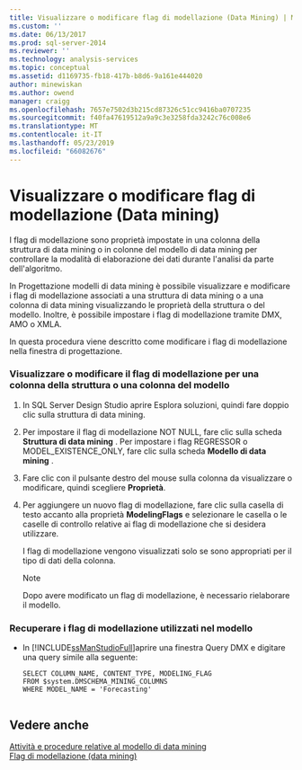 ```yaml
---
title: Visualizzare o modificare flag di modellazione (Data Mining) | Microsoft Docs
ms.custom: ''
ms.date: 06/13/2017
ms.prod: sql-server-2014
ms.reviewer: ''
ms.technology: analysis-services
ms.topic: conceptual
ms.assetid: d1169735-fb18-417b-b8d6-9a161e444020
author: minewiskan
ms.author: owend
manager: craigg
ms.openlocfilehash: 7657e7502d3b215cd87326c51cc9416ba0707235
ms.sourcegitcommit: f40fa47619512a9a9c3e3258fda3242c76c008e6
ms.translationtype: MT
ms.contentlocale: it-IT
ms.lasthandoff: 05/23/2019
ms.locfileid: "66082676"
---
```

# <a name="view-or-change-modeling-flags-data-mining"></a>Visualizzare o modificare flag di modellazione (Data mining)
  I flag di modellazione sono proprietà impostate in una colonna della struttura di data mining o in colonne del modello di data mining per controllare la modalità di elaborazione dei dati durante l'analisi da parte dell'algoritmo.  
  
 In Progettazione modelli di data mining è possibile visualizzare e modificare i flag di modellazione associati a una struttura di data mining o a una colonna di data mining visualizzando le proprietà della struttura o del modello. Inoltre, è possibile impostare i flag di modellazione tramite DMX, AMO o XMLA.  
  
 In questa procedura viene descritto come modificare i flag di modellazione nella finestra di progettazione.  
  
### <a name="view-or-change-the-modeling-flag-for-a-structure-column-or-model-column"></a>Visualizzare o modificare il flag di modellazione per una colonna della struttura o una colonna del modello  
  
1.  In SQL Server Design Studio aprire Esplora soluzioni, quindi fare doppio clic sulla struttura di data mining.  
  
2.  Per impostare il flag di modellazione NOT NULL, fare clic sulla scheda **Struttura di data mining** . Per impostare i flag REGRESSOR o MODEL_EXISTENCE_ONLY, fare clic sulla scheda **Modello di data mining** .  
  
3.  Fare clic con il pulsante destro del mouse sulla colonna da visualizzare o modificare, quindi scegliere **Proprietà**.  
  
4.  Per aggiungere un nuovo flag di modellazione, fare clic sulla casella di testo accanto alla proprietà **ModelingFlags** e selezionare le casella o le caselle di controllo relative ai flag di modellazione che si desidera utilizzare.  
  
     I flag di modellazione vengono visualizzati solo se sono appropriati per il tipo di dati della colonna.  
  
    > [!NOTE]  
    >  Dopo avere modificato un flag di modellazione, è necessario rielaborare il modello.  
  
### <a name="get-the-modeling-flags-used-in-the-model"></a>Recuperare i flag di modellazione utilizzati nel modello  
  
-   In [!INCLUDE[ssManStudioFull](../../includes/ssmanstudiofull-md.md)]aprire una finestra Query DMX e digitare una query simile alla seguente:  
  
    ```  
    SELECT COLUMN_NAME, CONTENT_TYPE, MODELING_FLAG  
    FROM $system.DMSCHEMA_MINING_COLUMNS  
    WHERE MODEL_NAME = 'Forecasting'  
  
    ```  
  
## <a name="see-also"></a>Vedere anche  
 [Attività e procedure relative al modello di data mining](mining-model-tasks-and-how-tos.md)   
 [Flag di modellazione &#40;data mining&#41;](modeling-flags-data-mining.md)  
  
  
